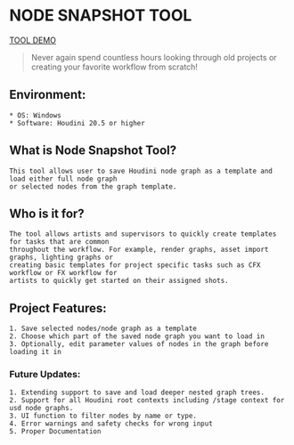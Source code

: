 # NODE SNAPSHOT TOOL

[TOOL DEMO](https://vimeo.com/1093514313)

>Never again spend countless hours looking through old projects or creating your favorite workflow from scratch!

## Environment:
    * OS: Windows
    * Software: Houdini 20.5 or higher

## What is Node Snapshot Tool?
    This tool allows user to save Houdini node graph as a template and load either full node graph
    or selected nodes from the graph template.

## Who is it for?
    The tool allows artists and supervisors to quickly create templates for tasks that are common 
    throughout the workflow. For example, render graphs, asset import graphs, lighting graphs or 
    creating basic templates for project specific tasks such as CFX workflow or FX workflow for 
    artists to quickly get started on their assigned shots.

## Project Features:
    1. Save selected nodes/node graph as a template
    2. Choose which part of the saved node graph you want to load in
    3. Optionally, edit parameter values of nodes in the graph before loading it in

### Future Updates:
    1. Extending support to save and load deeper nested graph trees.
    2. Support for all Houdini root contexts including /stage context for usd node graphs.
    3. UI function to filter nodes by name or type.
    4. Error warnings and safety checks for wrong input
    5. Proper Documentation
